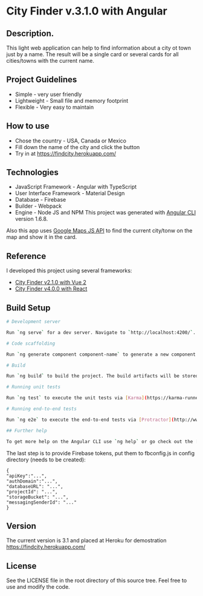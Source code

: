 # City Finder v.3.1.0 with Angular

## Description.
This light web application can help to find information about a city ot town just by a name. The result will be a single card or several cards for all cities/towns with the current name.

## Project Guidelines
- Simple - very user friendly
- Lightweight - Small file and memory footprint
- Flexible - Very easy to maintain

## How to use
* Chose the country - USA, Canada or Mexico
* Fill down the name of the city and click the button
* Try in at https://findcity.herokuapp.com/

## Technologies
* JavaScript Framework - Angular with TypeScript
* User Interface Framework - Material Design
* Database - Firebase
* Builder - Webpack
* Engine - Node JS and NPM 
This project was generated with [Angular CLI](https://github.com/angular/angular-cli) version 1.6.8.

Also this app uses [Google Maps JS API](https://developers.google.com/maps/documentation/javascript/) to find the current city/tonw on the map and show it in the card.

## Reference

I developed this project using several frameworks:
* [City Finder v2.1.0 with Vue 2](https://github.com/eriixon/city-finder-vue2)
* [City Finder v4.0.0 with React](https://github.com/eriixon/city-finder-react)

## Build Setup

``` bash
# Development server

Run `ng serve` for a dev server. Navigate to `http://localhost:4200/`. The app will automatically reload if you change any of the source files.

# Code scaffolding

Run `ng generate component component-name` to generate a new component. You can also use `ng generate directive|pipe|service|class|guard|interface|enum|module`.

# Build

Run `ng build` to build the project. The build artifacts will be stored in the `dist/` directory. Use the `-prod` flag for a production build.

# Running unit tests

Run `ng test` to execute the unit tests via [Karma](https://karma-runner.github.io).

# Running end-to-end tests

Run `ng e2e` to execute the end-to-end tests via [Protractor](http://www.protractortest.org/).

## Further help

To get more help on the Angular CLI use `ng help` or go check out the [Angular CLI README](https://github.com/angular/angular-cli/blob/master/README.md).
```
The last step is to provide Firebase tokens, put them to fbconfig.js in config directory (needs to be created):
```
{
"apiKey":"...", 
"authDomain":"...",
"databaseURL": "...",
"projectId": "...",
"storageBucket": "...",
"messagingSenderId": "..."
}
```

## Version
The current version is 3.1 and placed at Heroku for demostration https://findcity.herokuapp.com/

## License
See the LICENSE file in the root directory of this source tree. Feel free to use and modify the code.